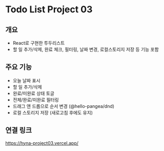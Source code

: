 # Todo List Project 03

## 개요
- React로 구현한 투두리스트
- 할 일 추가/삭제, 완료 체크, 필터링, 날짜 변경, 로컬스토리지 저장 등 기능 포함

## 주요 기능
- 오늘 날짜 표시
- 할 일 추가/삭제
- 완료/미완료 상태 토글
- 전체/완료/미완료 필터링
- 드래그 앤 드롭으로 순서 변경 (@hello-pangea/dnd)
- 로컬 스토리지 저장 (새로고침 후에도 유지)

## 연결 링크
https://hyna-project03.vercel.app/
